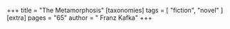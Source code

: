 +++
title = "The Metamorphosis"
[taxonomies]
tags = [ "fiction", "novel" ]
[extra]
pages = "65"
author = " Franz Kafka"
+++
